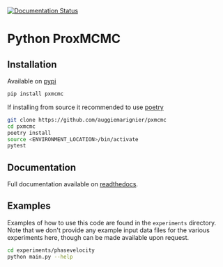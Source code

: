 [![Documentation Status](https://readthedocs.org/projects/pxmcmc/badge/?version=latest)](https://pxmcmc.readthedocs.io/en/latest/?badge=latest)

# Python ProxMCMC

## Installation

Available on [pypi](https://pypi.org/project/pxmcmc/)

```bash
pip install pxmcmc
```

If installing from source it recommended to use [poetry](https://python-poetry.org/)

```bash
git clone https://github.com/auggiemarignier/pxmcmc
cd pxmcmc
poetry install
source <ENVIRONMENT_LOCATION>/bin/activate
pytest
```

## Documentation

Full documentation available on [readthedocs](https://pxmcmc.readthedocs.io/en/latest/?badge=latest).

## Examples

Examples of how to use this code are found in the `experiments` directory.  Note that we don't provide any example input data files for the various experiments here, though can be made available upon request.

```bash
cd experiments/phasevelocity
python main.py --help
```
